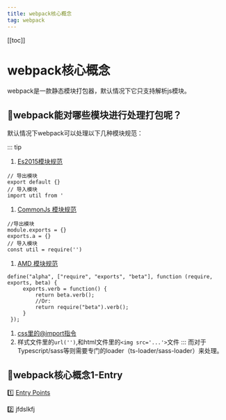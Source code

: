 ```yaml
---
title: webpack核心概念
tag: webpack
---
```

[[toc]]
# webpack核心概念
  webpack是一款静态模块打包器，默认情况下它只支持解析js模块。

## :bell:webpack能对哪些模块进行处理打包呢？

  默认情况下webpack可以处理以下几种模块规范：

::: tip
1. [Es2015模块规范](https://developer.mozilla.org/en-US/docs/Web/JavaScript/Reference/Statements/import) 
  ```
  // 导出模块
  export default {}
  // 导入模块
  import util from '
  ```
1. [CommonJs 模块规范](http://www.commonjs.org/specs/modules/1.0/)
  ```
  //导出模块
  module.exports = {}
  exports.a = {}
  // 导入模块
  const util = require('')
  ```
1. [AMD 模块规范](https://github.com/amdjs/amdjs-api/blob/master/AMD.md)
  ```
  define("alpha", ["require", "exports", "beta"], function (require, exports, beta) {
       exports.verb = function() {
           return beta.verb();
           //Or:
           return require("beta").verb();
       }
   });
  ```  
1. [css里的@import指令](https://developer.mozilla.org/en-US/docs/Web/CSS/@import)
1. 样式文件里的```url('')```,和html文件里的```<img src='...'>```文件
:::
而对于Typescript/sass等则需要专门的loader（ts-loader/sass-loader）来处理。

## :bell:webpack核心概念1-Entry
:one: [Entry Points](https://webpack.js.org/concepts/entry-points/)

:two: jfdslkfj